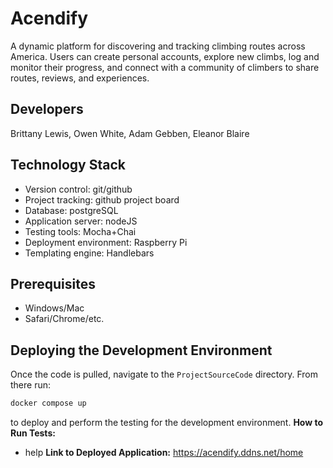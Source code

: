 # Acendify
A dynamic platform for discovering and tracking climbing routes across America. Users can create personal accounts, explore new climbs, log and monitor their progress, and connect with a community of climbers to share routes, reviews, and experiences.
## Developers
Brittany Lewis, Owen White, Adam Gebben, Eleanor Blaire
## Technology Stack
- Version control: git/github
- Project tracking: github project board
- Database: postgreSQL ​
- Application server: nodeJS
- Testing tools: Mocha+Chai
- Deployment environment: Raspberry Pi
- Templating engine: Handlebars
## Prerequisites
- Windows/Mac
- Safari/Chrome/etc.
## Deploying the Development Environment
Once the code is pulled, navigate to the `ProjectSourceCode` directory. From there run: 

```sh
docker compose up
``` 

to deploy and perform the testing for the development environment.
**How to Run Tests:**
- help
**Link to Deployed Application:**
https://acendify.ddns.net/home

